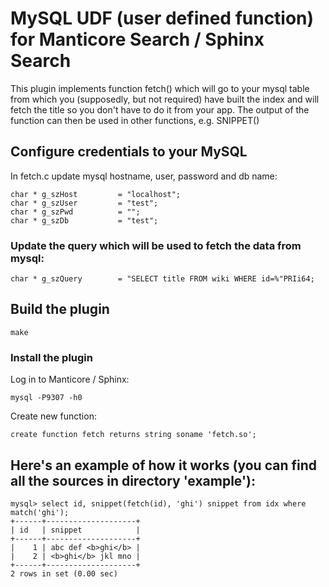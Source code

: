 # MySQL UDF (user defined function) for Manticore Search / Sphinx Search
This plugin implements function fetch() which will go to your mysql table from which you (supposedly, but not required) have built the index and will fetch the title so you don't have
 to do it from your app. The output of the function can then be used in other functions, e.g. SNIPPET()

## Configure credentials to your MySQL
In fetch.c update mysql hostname, user, password and db name:
```
char * g_szHost         = "localhost";
char * g_szUser         = "test";
char * g_szPwd          = "";
char * g_szDb           = "test";
```

### Update the query which will be used to fetch the data from mysql:
```
char * g_szQuery        = "SELECT title FROM wiki WHERE id=%"PRIi64;
```

## Build the plugin
```
make
```

### Install the plugin
Log in to Manticore / Sphinx:
```
mysql -P9307 -h0
```
Create new function:
```
create function fetch returns string soname 'fetch.so';
```

## Here's an example of how it works (you can find all the sources in directory 'example'):
```
mysql> select id, snippet(fetch(id), 'ghi') snippet from idx where match('ghi');
+------+--------------------+
| id   | snippet            |
+------+--------------------+
|    1 | abc def <b>ghi</b> |
|    2 | <b>ghi</b> jkl mno |
+------+--------------------+
2 rows in set (0.00 sec)
```

